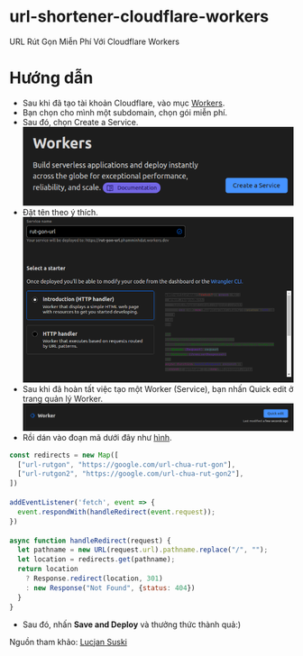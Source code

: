 # url-shortener-cloudflare-workers
URL Rút Gọn Miễn Phí Với Cloudflare Workers

# Hướng dẫn
- Sau khi đã tạo tài khoản Cloudflare, vào mục [Workers](https://dash.cloudflare.com/sign-up/workers).
- Bạn chọn cho mình một subdomain, chọn gói miễn phí.
- Sau đó, chọn Create a Service. <br />
[![](https://github.com/Huong-Dan/url-shortener-cloudflare-workers/blob/main/img1.png)](#)
- Đặt tên theo ý thích.
[![](https://github.com/Huong-Dan/url-shortener-cloudflare-workers/blob/main/img2.png)](#)
- Sau khi đã hoàn tất việc tạo một Worker (Service), bạn nhấn Quick edit ở trang quản lý Worker.
[![](https://github.com/Huong-Dan/url-shortener-cloudflare-workers/blob/main/img3.png)](#)
- Rồi dán vào đoạn mã dưới đây như [hình](https://github.com/Huong-Dan/url-shortener-cloudflare-workers/blob/main/img4.png).
```javascript
const redirects = new Map([
  ["url-rutgon", "https://google.com/url-chua-rut-gon"],
  ["url-rutgon2", "https://google.com/url-chua-rut-gon2"],
])

addEventListener('fetch', event => {
  event.respondWith(handleRedirect(event.request));
})

async function handleRedirect(request) {
  let pathname = new URL(request.url).pathname.replace("/", "");
  let location = redirects.get(pathname);
  return location 
    ? Response.redirect(location, 301) 
    : new Response("Not Found", {status: 404})
  }
}
```
- Sau đó, nhấn **Save and Deploy** và thưởng thức thành quả:)

Nguồn tham khảo: [Lucjan Suski](https://lucjan.medium.com/free-url-shortener-with-cloudflare-workers-125eaf87b1ec)
